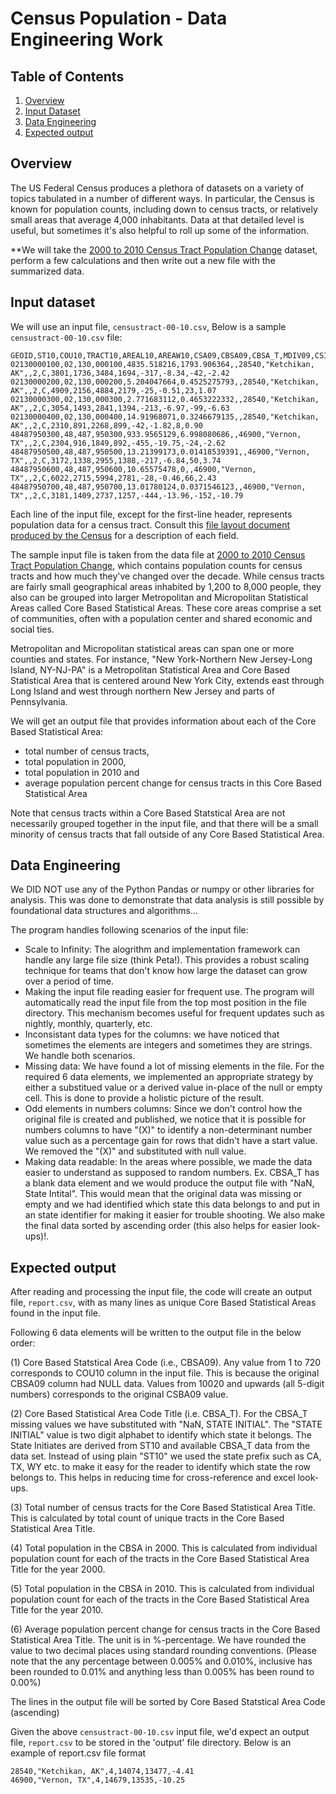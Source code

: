 # Census Population - Data Engineering Work

## Table of Contents
1. [Overview](README.md#Overview)
1. [Input Dataset](README.md#input-dataset)
1. [Data Engineering](README.md#Data-Engineering)
1. [Expected output](README.md#expected-output)



## Overview
  
The US Federal Census produces a plethora of datasets on a variety of topics tabulated in a number of different ways. In particular, the Census is known for population counts, including down to census tracts, or relatively small areas that average 4,000 inhabitants. Data at that detailed level is useful, but sometimes it's also helpful to roll up some of the information.

**We will take the [2000 to 2010 Census Tract Population Change](https://www.census.gov/data/tables/time-series/dec/metro-micro/tract-change-00-10.html) dataset, perform a few calculations and then write out a new file with the summarized data.


## Input dataset
We will use an input file, `censustract-00-10.csv`, Below is a sample `censustract-00-10.csv` file: 
```
GEOID,ST10,COU10,TRACT10,AREAL10,AREAW10,CSA09,CBSA09,CBSA_T,MDIV09,CSI,COFLG,POP00,HU00,POP10,HU10,NPCHG,PPCHG,NHCHG,PHCHG
02130000100,02,130,000100,4835.518216,1793.906364,,28540,"Ketchikan, AK",,2,C,3801,1736,3484,1694,-317,-8.34,-42,-2.42
02130000200,02,130,000200,5.204047664,0.4525275793,,28540,"Ketchikan, AK",,2,C,4909,2156,4884,2179,-25,-0.51,23,1.07
02130000300,02,130,000300,2.771683112,0.4653222332,,28540,"Ketchikan, AK",,2,C,3054,1493,2841,1394,-213,-6.97,-99,-6.63
02130000400,02,130,000400,14.91968071,0.3246679135,,28540,"Ketchikan, AK",,2,C,2310,891,2268,899,-42,-1.82,8,0.90
48487950300,48,487,950300,933.9565129,6.998080686,,46900,"Vernon, TX",,2,C,2304,916,1849,892,-455,-19.75,-24,-2.62
48487950500,48,487,950500,13.21399173,0.01418539391,,46900,"Vernon, TX",,2,C,3172,1338,2955,1388,-217,-6.84,50,3.74
48487950600,48,487,950600,10.65575478,0,,46900,"Vernon, TX",,2,C,6022,2715,5994,2781,-28,-0.46,66,2.43
48487950700,48,487,950700,13.01780124,0.0371546123,,46900,"Vernon, TX",,2,C,3181,1409,2737,1257,-444,-13.96,-152,-10.79
```

Each line of the input file, except for the first-line header, represents population data for a census tract. Consult this [file layout document produced by the Census](https://www2.census.gov/programs-surveys/metro-micro/technical-documentation/file-layout/tract-change-00-10/censustract-00-10-layout.doc) for a description of each field.

The sample input file is taken from the data file at [2000 to 2010 Census Tract Population Change](https://www.census.gov/data/tables/time-series/dec/metro-micro/tract-change-00-10.html), which contains population counts for census tracts and how much they've changed over the decade. While census tracts are fairly small geographical areas inhabited by 1,200 to 8,000 people, they also can be grouped into larger Metropolitan and Micropolitan Statistical Areas called Core Based Statistical Areas. These core areas comprise a set of communities, often with a population center and shared economic and social ties. 

Metropolitan and Micropolitan statistical areas can span one or more counties and states. For instance, "New York-Northern New Jersey-Long Island, NY-NJ-PA" is a Metropolitan Statistical Area and Core Based Statistical Area that is centered around New York City, extends east through Long Island and west through northern New Jersey and parts of Pennsylvania.

We will get an output file that provides information about each of the Core Based Statistical Area:
* total number of census tracts, 
* total population in 2000, 
* total population in 2010 and 
* average population percent change for census tracts in this Core Based Statistical Area

Note that census tracts within a Core Based Statstical Area are not necessarily grouped together in the input file, and that there will be a small minority of census tracts that fall outside of any Core Based Statistical Area.

## Data Engineering
We DID NOT use any of the Python Pandas or numpy or other libraries for analysis. This was done to demonstrate that data analysis is still possible by foundational data structures and algorithms... 

The program handles following scenarios of the input file:
- Scale to Infinity: The alogrithm and implementation framework can handle any large file size (think Peta!). This provides a robust scaling technique for teams that don't know how large the dataset can grow over a period of time.
- Making the input file reading easier for frequent use. The program will automatically read the input file from the top most position in the file directory. This mechanism becomes useful for frequent updates such as nightly, monthly, quarterly, etc.
- Inconsistant data types for the columns: we have noticed that sometimes the elements are integers and sometimes they are strings. We handle both scenarios. 
- Missing data: We have found a lot of missing elements in the file. For the required 6 data elements, we implemented an appropriate strategy by either a substitued value or a derived value in-place of the null or empty cell. This is done to provide a holistic picture of the result.
- Odd elements in numbers columns: Since we don't control how the original file is created and published, we notice that it is possible for numbers columns to have "(X)" to identify a non-determinant number value such as a percentage gain for rows that didn't have a start value. We removed the "(X)" and substituted with null value.
- Making data readable: In the areas where possible, we made the data easier to understand as supposed to random numbers. Ex. CBSA_T has a blank data element and we would produce the output file with "NaN, State Intital". This would mean that the original data was missing or empty and we had identified which state this data belongs to and put in an state identifier for making it easier for trouble shooting. We also make the final data sorted by ascending order (this also helps for easier look-ups)!.


## Expected output

After reading and processing the input file, the code will create an output file, `report.csv`, with as many lines as unique Core Based Statistical Areas found in the input file. 

Following 6 data elements will be written to the output file in the below order:

(1) Core Based Statstical Area Code (i.e., CBSA09). Any value from 1 to 720 corresponds to COU10 column in the input file. This is because the original CBSA09 column had NULL data. Values from 10020 and upwards (all 5-digit numbers) corresponds to the original CSBA09 value.

(2) Core Based Statistical Area Code Title (i.e. CBSA_T). For the CBSA_T missing values we have substituted with "NaN, STATE INITIAL". The "STATE INITIAL" value is two digit alphabet to identify which state it belongs. The State Initiates are derived from ST10 and available CBSA_T data from the data set. Instead of using plain "ST10" we used the state prefix such as CA, TX, WY etc. to make it easy for the reader to identify which state the row belongs to. This helps in reducing time for cross-reference and excel look-ups.
  
(3) Total number of census tracts for the Core Based Statistical Area Title. This is calculated by total count of unique tracts in the Core Based Statistical Area Title.

(4) Total population in the CBSA in 2000. This is calculated from individual population count for each of the tracts in the Core Based Statistical Area Title for the year 2000.

(5) Total population in the CBSA in 2010. This is calculated from individual population count for each of the tracts in the Core Based Statistical Area Title for the year 2010.

(6) Average population percent change for census tracts in the Core Based Statistical Area Title. The unit is in %-percentage. We have rounded the value to two decimal places using standard rounding conventions. (Please note that the any percentage between 0.005% and 0.010%, inclusive has been rounded to 0.01% and anything less than 0.005% has been round to 0.00%)


The lines in the output file will be sorted by Core Based Statstical Area Code (ascending)

Given the above `censustract-00-10.csv` input file, we'd expect an output file, `report.csv` to be stored in the 'output' file directory. Below is an example of report.csv file format
```
28540,"Ketchikan, AK",4,14074,13477,-4.41
46900,"Vernon, TX",4,14679,13535,-10.25
```




